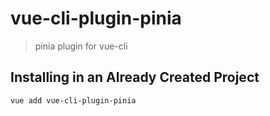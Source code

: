 # vue-cli-plugin-pinia

> pinia plugin for vue-cli

## Installing in an Already Created Project

``` sh
vue add vue-cli-plugin-pinia
```

